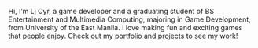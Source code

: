 Hi, I’m Lj Cyr, a game developer and a graduating student of BS Entertainment and Multimedia Computing, majoring in Game Development, from University of the East Manila. I love making fun and exciting games that people enjoy. Check out my portfolio and projects to see my work!
